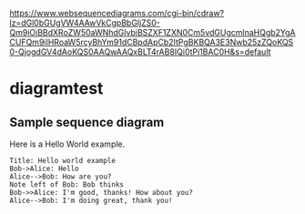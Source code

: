 
https://www.websequencediagrams.com/cgi-bin/cdraw?lz=dGl0bGUgVW4AAwVkCgpBbGljZS0-Qm9iOiBBdXRoZW50aWNhdGlvbiBSZXF1ZXN0Cm5vdGUgcmlnaHQgb2YgACUFQm9iIHRoaW5rcyBhYm91dCBpdApCb2ItPgBKBQA3E3Nwb25zZQoKQS0-QjogdGV4dAoKQS0AAQwAAQxBLT4rAB8IQi0tPi1BAC0H&s=default

# diagramtest

## Sample sequence diagram
Here is a Hello World example.
```uml-sequence-diagram
Title: Hello world example
Bob->Alice: Hello
Alice-->Bob: How are you?
Note left of Bob: Bob thinks
Bob->>Alice: I'm good, thanks! How about you?
Alice-->Bob: I'm doing great, thank you!
```
